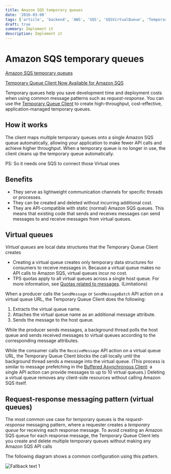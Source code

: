 ```yaml
---
title: Amazon SQS temporary queues
date: '2016-03-08'
tags: ['article', 'backend', 'AWS', 'SQS', 'SQSVirtualQueue', 'TemporarySQS', 'websocket', 'read', 'withResume']
draft: true
summary: Implement it
description: Implement it
---
```


# Amazon SQS temporary queues

[Amazon SQS temporary queues](https://docs.aws.amazon.com/AWSSimpleQueueService/latest/SQSDeveloperGuide/sqs-temporary-queues.html)

[Temporary Queue Client Now Available for Amazon SQS](https://aws.amazon.com/about-aws/whats-new/2019/07/temporary-queue-client-now-available-for-amazon-sqs/)

Temporary queues help you save development time and deployment costs when using common message patterns such as _request-response_. You can use the [Temporary Queue Client](https://github.com/awslabs/amazon-sqs-java-temporary-queues-client) to create high-throughput, cost-effective, application-managed temporary queues.

## How it works

The client maps multiple temporary queues onto a single Amazon SQS queue automatically, allowing your application to make fewer API calls and achieve higher throughput. When a temporary queue is no longer in use, the client cleans up the temporary queue automatically.

PS: So it needs one SQS to connect those Virtual ones

## Benefits

-   They serve as lightweight communication channels for specific threads or processes.
-   They can be created and deleted without incurring additional cost.
-   They are API-compatible with static (normal) Amazon SQS queues. This means that existing code that sends and receives messages can send messages to and receive messages from virtual queues.

## Virtual queues

_Virtual queues_ are local data structures that the Temporary Queue Client creates

- Creating a virtual queue creates only temporary data structures for consumers to receive messages in. Because a virtual queue makes no API calls to Amazon SQS, virtual queues incur no cost.
-   TPS quotas apply to all virtual queues across a single host queue. For more information, see [Quotas related to messages](https://docs.aws.amazon.com/AWSSimpleQueueService/latest/SQSDeveloperGuide/quotas-messages.html). (Limitations)

When a producer calls the `SendMessage` or `SendMessageBatch` API action on a virtual queue URL, the Temporary Queue Client does the following:

1.  Extracts the virtual queue name.
2.  Attaches the virtual queue name as an additional message attribute.
3.  Sends the message to the host queue.

While the producer sends messages, a background thread polls the host queue and sends received messages to virtual queues according to the corresponding message attributes.

While the consumer calls the `ReceiveMessage` API action on a virtual queue URL, the Temporary Queue Client blocks the call locally until the background thread sends a message into the virtual queue. (This process is similar to message prefetching in the [Buffered Asynchronous Client](https://docs.aws.amazon.com/AWSSimpleQueueService/latest/SQSDeveloperGuide/sqs-client-side-buffering-request-batching.html): a single API action can provide messages to up to 10 virtual queues.) Deleting a virtual queue removes any client-side resources without calling Amazon SQS itself.

## Request-response messaging pattern (virtual queues)

The most common use case for temporary queues is the _request-response_ messaging pattern, where a requester creates a _temporary queue_ for receiving each response message. To avoid creating an Amazon SQS queue for each response message, the Temporary Queue Client lets you create and delete multiple temporary queues without making any Amazon SQS API calls

The following diagram shows a common configuration using this pattern.

![Fallback text 1](/static/assets/pasted-image-20221207212538.png)